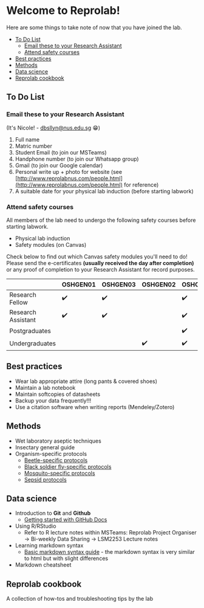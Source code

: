Welcome to Reprolab!
================

Here are some things to take note of now that you have joined the lab.

-   [To Do List](#To-Do-List)
    -   [Email these to your Research Assistant](#Email-these-to-your-Research-Assistant)
    -   [Attend safety courses](#Attend-safety-courses)
-   [Best practices](#Best-practices)
-   [Methods](#Methods)
-   [Data science](#Data-science)
-   [Reprolab cookbook](#Reprolab-cookbook)


To Do List
---------------


### Email these to your Research Assistant ###
(It's Nicole! - dbsllyn@nus.edu.sg :grin:) 

1. Full name 
2. Matric number 
3. Student Email (to join our MSTeams)
4. Handphone number (to join our Whatsapp group)
5. Gmail (to join our Google calendar) 
6. Personal write up + photo for website (see [http://www.reprolabnus.com/people.html](http://www.reprolabnus.com/people.html) for reference)
7. A suitable date for your physical lab induction (before starting labwork)


### Attend safety courses ###

All members of the lab need to undergo the following safety courses before starting labwork. 

- Physical lab induction
- Safety modules (on Canvas)

Check below to find out which Canvas safety modules you'll need to do! Please send the e-certificates **(usually received the day after completion)** or any proof of completion to your Research Assistant for record purposes. 

|                  |OSHGEN01|OSHGEN03|OSHGEN02|OSHCHM01|OSHBIO07|FOSSAFETY001|OSHGEN08|OSHGEN06|OSHBIO05|OSHCHM05|OSHCHM04|
|------------------|--------|--------|--------|--------|--------|-------|--------|--------|--------|--------|--------|
|Research Fellow   |:heavy_check_mark:|:heavy_check_mark:|        |:heavy_check_mark:|:heavy_check_mark:|:heavy_check_mark:|(if needed)|:heavy_check_mark:|:heavy_check_mark:|:heavy_check_mark:|        |
|Research Assistant|:heavy_check_mark:|:heavy_check_mark:|        |:heavy_check_mark:|:heavy_check_mark:|:heavy_check_mark:|(if needed) |:heavy_check_mark:|:heavy_check_mark:|:heavy_check_mark:|:heavy_check_mark:|
|Postgraduates     |        |        |        |:heavy_check_mark:|:heavy_check_mark:|:heavy_check_mark:|:heavy_check_mark:|:heavy_check_mark:|:heavy_check_mark:|:heavy_check_mark:|        |
|Undergraduates    |        |        |:heavy_check_mark:|:heavy_check_mark:|:heavy_check_mark:|:heavy_check_mark:|:heavy_check_mark:|:heavy_check_mark:|        |        |        |


Best practices
----------------
- Wear lab appropriate attire (long pants & covered shoes)
- Maintain a lab notebook
- Maintain softcopies of datasheets
- Backup your data frequently!!!
- Use a citation software when writing reports (Mendeley/Zotero)

Methods
----------
- Wet laboratory aseptic techniques
- Insectary general guide
- Organism-specific protocols
  - [Beetle-specific protocols](https://github.com/ReproLab/_lab_readme/blob/master/Beetle.md)
  - [Black soldier fly-specific protocols](https://github.com/nicholaslws/BSF-projects/blob/master/SOP/SOP.md)
  - [Mosquito-specific protocols](https://github.com/ReproLab/_lab_readme/blob/master/mosquito.md)
  - [Sepsid protocols](https://github.com/ReproLab/_lab_readme/blob/master/Sepsid.md)


Data science
------------
- Introduction to **Git** and **Github**
  - [Getting started with GitHub Docs](https://docs.github.com/en/free-pro-team@latest/github/getting-started-with-github/set-up-git#next-steps-authenticating-with-github-from-git)
- Using R/RStudio
  - Refer to R lecture notes within MSTeams: Reprolab Project Organiser &#8594; Bi-weekly Data Sharing &#8594; LSM2253 Lecture notes
- Learning markdown syntax
  - [Basic markdown syntax guide](https://www.markdownguide.org/basic-syntax/) - the markdown syntax is very similar to html but with slight differences
- Markdown cheatsheet

Reprolab cookbook
----------------------
A collection of how-tos and troubleshooting tips by the lab
